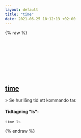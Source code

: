```yaml
---
layout: default
title: "time"
date: 2021-06-25 18:12:13 +02:00
---
```

{% raw %}
<h2 id="time">
  <a href="/sv/common/time.html">time</a> <a href="#time"><svg class="icon">
    <use href="/assets/images/unicode_sprite.svg#link" />
  </svg></a>
</h2>
> Se hur lång tid ett kommando tar.

#### Tidtagning "ls":
```shell
time ls
```
{% endraw %}